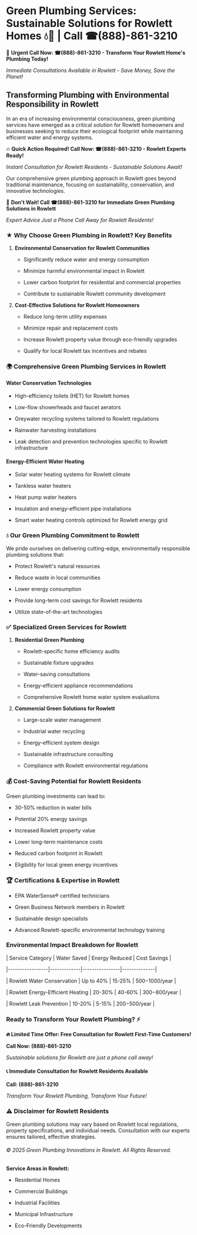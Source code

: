 # Green Plumbing Services: Sustainable Solutions for Rowlett Homes 💧🌿 | Call ☎(888)-861-3210

🚨 **Urgent Call Now: ☎(888)-861-3210 - Transform Your Rowlett Home's Plumbing Today!**
*Immediate Consultations Available in Rowlett - Save Money, Save the Planet!*

## Transforming Plumbing with Environmental Responsibility in Rowlett

In an era of increasing environmental consciousness, green plumbing services have emerged as a critical solution for Rowlett homeowners and businesses seeking to reduce their ecological footprint while maintaining efficient water and energy systems. 

🔥 **Quick Action Required! Call Now: ☎(888)-861-3210 - Rowlett Experts Ready!**
*Instant Consultation for Rowlett Residents - Sustainable Solutions Await!*

Our comprehensive green plumbing approach in Rowlett goes beyond traditional maintenance, focusing on sustainability, conservation, and innovative technologies.

🚨 **Don't Wait! Call ☎(888)-861-3210 for Immediate Green Plumbing Solutions in Rowlett**
*Expert Advice Just a Phone Call Away for Rowlett Residents!*

### ★ Why Choose Green Plumbing in Rowlett? Key Benefits

1. **Environmental Conservation for Rowlett Communities** 
   - Significantly reduce water and energy consumption
   - Minimize harmful environmental impact in Rowlett
   - Lower carbon footprint for residential and commercial properties
   - Contribute to sustainable Rowlett community development

2. **Cost-Effective Solutions for Rowlett Homeowners** 
   - Reduce long-term utility expenses
   - Minimize repair and replacement costs
   - Increase Rowlett property value through eco-friendly upgrades
   - Qualify for local Rowlett tax incentives and rebates

### 🌍 Comprehensive Green Plumbing Services in Rowlett

#### Water Conservation Technologies
- High-efficiency toilets (HET) for Rowlett homes
- Low-flow showerheads and faucet aerators
- Greywater recycling systems tailored to Rowlett regulations
- Rainwater harvesting installations
- Leak detection and prevention technologies specific to Rowlett infrastructure

#### Energy-Efficient Water Heating
- Solar water heating systems for Rowlett climate
- Tankless water heaters
- Heat pump water heaters
- Insulation and energy-efficient pipe installations
- Smart water heating controls optimized for Rowlett energy grid

### 💧 Our Green Plumbing Commitment to Rowlett

We pride ourselves on delivering cutting-edge, environmentally responsible plumbing solutions that:
- Protect Rowlett's natural resources
- Reduce waste in local communities
- Lower energy consumption
- Provide long-term cost savings for Rowlett residents
- Utilize state-of-the-art technologies

### ✅ Specialized Green Services for Rowlett

1. **Residential Green Plumbing**
   - Rowlett-specific home efficiency audits
   - Sustainable fixture upgrades
   - Water-saving consultations
   - Energy-efficient appliance recommendations
   - Comprehensive Rowlett home water system evaluations

2. **Commercial Green Solutions for Rowlett**
   - Large-scale water management
   - Industrial water recycling
   - Energy-efficient system design
   - Sustainable infrastructure consulting
   - Compliance with Rowlett environmental regulations

### 💰 Cost-Saving Potential for Rowlett Residents

Green plumbing investments can lead to:
- 30-50% reduction in water bills
- Potential 20% energy savings
- Increased Rowlett property value
- Lower long-term maintenance costs
- Reduced carbon footprint in Rowlett
- Eligibility for local green energy incentives

### 🏆 Certifications & Expertise in Rowlett

- EPA WaterSense® certified technicians
- Green Business Network members in Rowlett
- Sustainable design specialists
- Advanced Rowlett-specific environmental technology training

### Environmental Impact Breakdown for Rowlett

| Service Category | Water Saved | Energy Reduced | Cost Savings |
|-----------------|-------------|----------------|--------------|
| Rowlett Water Conservation | Up to 40% | 15-25% | $500-$1000/year |
| Rowlett Energy-Efficient Heating | 20-30% | 40-60% | $300-$800/year |
| Rowlett Leak Prevention | 10-20% | 5-15% | $200-$500/year |

### Ready to Transform Your Rowlett Plumbing? ⚡

**🔥 Limited Time Offer: Free Consultation for Rowlett First-Time Customers!**

**Call Now: (888)-861-3210**
*Sustainable solutions for Rowlett are just a phone call away!*

#### 📞 Immediate Consultation for Rowlett Residents Available

**Call: (888)-861-3210**
*Transform Your Rowlett Plumbing, Transform Your Future!*

### ⚠️ Disclaimer for Rowlett Residents

Green plumbing solutions may vary based on Rowlett local regulations, property specifications, and individual needs. Consultation with our experts ensures tailored, effective strategies.

###### © 2025 Green Plumbing Innovations in Rowlett. All Rights Reserved.

**Service Areas in Rowlett:** 
- Residential Homes
- Commercial Buildings
- Industrial Facilities
- Municipal Infrastructure
- Eco-Friendly Developments